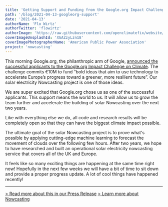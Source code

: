 ```yaml
---
title: 'Getting Support and Funding from the Google.org Impact Challenge on Climate'
path: '/blog/2021-04-13-googleorg-support'
date: '2021-04-13'
authorName: 'Flo Wirtz'
authorTwitter: 'flowirtz'
authorImage: 'https://raw.githubusercontent.com/openclimatefix/website/master/src/images/people/flo.jpg'
coverImageUnsplashId: 'XGAZzyLzn18'
coverImagePhotographerName: 'American Public Power Association'
project: 'nowcasting'
---
```


This morning Google.org, the philanthropic arm of Google, [announced the successful applicants to the Google.org Impact Challenge on Climate](https://www.blog.google/outreach-initiatives/sustainability/these-11-organizations-are-building-greener-europe/). The challenge commits €10M to fund “bold ideas that aim to use technology to accelerate Europe’s progress toward a greener, more resilient future”. Our solar electricity Nowcasting project is one of those ideas.

We are super excited that Google.org chose us as one of the successful applicants. This support means the world to us. It will allow us to grow the team further and accelerate the building of solar Nowcasting over the next two years.

Like with everything else we do, all code and research results will be completely open so that they can have the biggest climate impact possible.

The ultimate goal of the solar Nowcasting project is to prove what's possible by applying cutting-edge machine learning to forecast the movement of clouds over the following few hours. After two years, we hope to have researched and built an operational solar electricity nowcasting service that covers all of the UK and Europe.

It feels like so many exciting things are happening at the same time right now! Hopefully in the next few weeks we will have a bit of time to sit down and provide a proper progress update. A lot of cool things have happened recently!

---

[> Read more about this in our Press Release](https://drive.google.com/file/d/1g8MIVjz-XQIsgVuamcVNZ9PRF2yEWuhj/view?usp=sharing)
[> Learn more about Nowcasting](https://openclimatefix.org/projects/forecasting)
